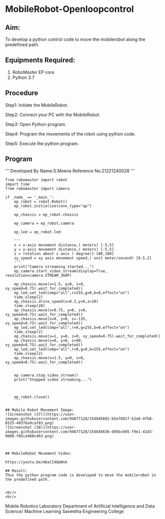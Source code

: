 # MobileRobot-Openloopcontrol
## Aim:

To develop a python control code to move the mobilerobot along the predefined path.

## Equipments Required:
1. RoboMaster EP core
2. Python 3.7

## Procedure

Step1: Initiate the MobileRobot.

Step2: Connect your PC with the MobileRobot.

Step3: Open Python program.

Step4: Program the movements of the robot using python code.

Step5: Execute the python program.

## Program 
'''
Developed By Name:S.Meena
Reference No:21221240028
'''
```
from robomaster import robot
import time
from robomaster import camera

if _name_ == '_main_':
    ep_robot = robot.Robot()
    ep_robot.initialize(conn_type="ap")

    ep_chassis = ep_robot.chassis

    ep_camera = ep_robot.camera

    ep_led = ep_robot.led

    '''
    x = x-axis movement distance,( meters) [-5,5]
    y = y-axis movement distance,( meters) [-5,5]
    z = rotation about z axis ( degree)[-180,180]
    xy_speed = xy axis movement speed,( unit meter/second) [0.5,2]
    '''
    print("Camera streaming started...")
    ep_camera.start_video_stream(display=True, resolution=camera.STREAM_360P) 

    ep_chassis.move(x=1.5, y=0, z=0, xy_speed=0.75).wait_for_completed()
    ep_led.set_led(comp="all",r=255,g=0,b=0,effect="on")   
    time.sleep(2)
    ep_chassis.drive_speed(x=0.2,y=0,z=10)
    time.sleep(20)
    ep_chassis.move(x=0.75, y=0, z=0, xy_speed=0.75).wait_for_completed()
    ep_chassis.move(x=0, y=0, z=-135, xy_speed=0.75).wait_for_completed()
    ep_led.set_led(comp="all",r=0,g=255,b=0,effect="on")
    time.sleep(2)
    ep_chassis.move(x=1, y=0, z=0, xy_speed=0.75).wait_for_completed()
    ep_chassis.move(x=0, y=0, z=90, xy_speed=0.75).wait_for_completed()
    ep_led.set_led(comp="all",r=0,g=0,b=255,effect="on")
    time.sleep(2)
    ep_chassis.move(x=1.5, y=0, z=0, xy_speed=0.75).wait_for_completed()
     

    ep_camera.stop_video_stream()
    print("Stopped video streaming...")
    


    ep_robot.close()
    ```

## Mobile Robot Movement Image:
![Screenshot (37)](https://user-images.githubusercontent.com/94677128/154845602-b5e7891f-b2e6-4fb8-8525-49376a9caf83.png)
![Screenshot (38)](https://user-images.githubusercontent.com/94677128/154845636-d05bc045-f9e1-41d3-9600-f05ce480c463.png)



## MobileRobot Movement Video:

https://youtu.be/m6alI4QeWsk

## Result:
Thus the python program code is developed to move the mobilerobot in the predefined path.


<br/>
<br/>

```
Mobile Robotics Laboratory
Department of Artificial Intelligence and Data Science/ Machine Learning
Saveetha Engineering College
```
